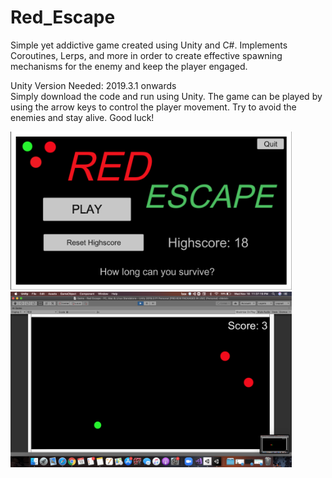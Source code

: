 # Red_Escape
Simple yet addictive game created using Unity and C#. Implements Coroutines, Lerps, and more in order to create effective spawning mechanisms for the enemy and keep the player engaged. 

<div>
Unity Version Needed: 2019.3.1 onwards
 
<div>
Simply download the code and run using Unity. The game can be played by using the arrow keys to control the player movement. Try to avoid the enemies and stay alive. Good luck!

<div> 
<p float="left">
  <img src="/Img1.png" width="450 " />
  <img src="/Img2.png" width="450" /> 
</p>


